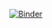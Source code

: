 [![Binder](https://mybinder.org/badge_logo.svg)](https://mybinder.org/v2/gh/Confareneoclassico/Mainstreaming_Sensitivity_Analysis_Uncertainty_Quantification/master)
